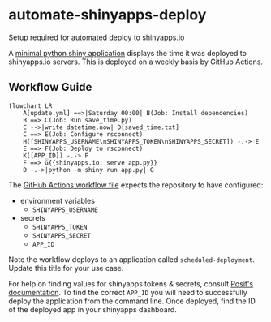 # automate-shinyapps-deploy
Setup required for automated deploy to shinyapps.io

A [minimal python shiny application](https://richleysh84.shinyapps.io/scheduled-deployment/)
displays the time it was deployed to shinyapps.io servers. This is deployed on
a weekly basis by GitHub Actions. 

## Workflow Guide

```mermaid
flowchart LR
    A[update.yml] ==>|Saturday 00:00| B(Job: Install dependencies)
    B ==> C(Job: Run save_time.py)
    C -->|write datetime.now| D[saved_time.txt]
    C ==> E(Job: Configure rsconnect)
    H([SHINYAPPS_USERNAME\nSHINYAPPS_TOKEN\nSHINYAPPS_SECRET]) -.-> E
    E ==> F(Job: Deploy to rsconnect)
    K([APP_ID]) -.-> F
    F ==> G{{shinyapps.io: serve app.py}}
    D -.->|python -m shiny run app.py| G    
```

The [GitHub Actions workflow file](/./.github/workflows/update.yml) expects the
repository to have configured:

- environment variables
    - `SHINYAPPS_USERNAME`
- secrets
    - `SHINYAPPS_TOKEN`
    - `SHINYAPPS_SECRET`
    - `APP_ID`

Note the workflow deploys to an application called `scheduled-deployment`.
Update this title for your use case.

For help on finding values for shinyapps tokens & secrets, consult
[Posit's documentation](https://docs.posit.co/shinyapps.io/getting-started.html?_gl=1*5o5r6u*_ga*MTIyMzQ1MTAwLjE2OTc5NTQ0NzQ.*_ga_8QJS108GF1*MTcwMzU3MzgwMy4xMi4xLjE3MDM1NzM4MTAuMC4wLjA.#configure-rsconnect-python).
To find the correct `APP_ID` you will need to successfully deploy the
application from the command line. Once deployed, find the ID of the deployed
app in your shinyapps dashboard. 



